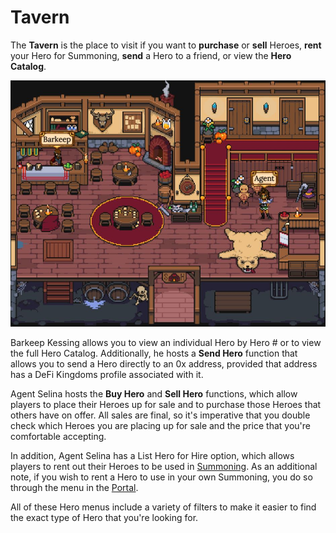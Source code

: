 # Tavern

The **Tavern** is the place to visit if you want to **purchase** or **sell** Heroes, **rent** your Hero for Summoning, **send** a Hero to a friend, or view the **Hero Catalog**.

![The Scarlet Hearth Tavern](../../.gitbook/assets/Tavern.JPG)

Barkeep Kessing allows you to view an individual Hero by Hero # or to view the full Hero Catalog. Additionally, he hosts a **Send Hero** function that allows you to send a Hero directly to an 0x address, provided that address has a DeFi Kingdoms profile associated with it.

Agent Selina hosts the **Buy Hero** and **Sell Hero** functions, which allow players to place their Heroes up for sale and to purchase those Heroes that others have on offer. All sales are final, so it's imperative that you double check which Heroes you are placing up for sale and the price that you're comfortable accepting.

In addition, Agent Selina has a List Hero for Hire option, which allows players to rent out their Heroes to be used in [Summoning](heroes/summoning.md). As an additional note, if you wish to rent a Hero to use in your own Summoning, you do so through the menu in the [Portal](portal.md).

All of these Hero menus include a variety of filters to make it easier to find the exact type of Hero that you're looking for.
